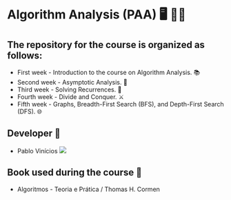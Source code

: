 # Algorithm Analysis (PAA) 🖥️ 👨‍🔬

## The repository for the course is organized as follows:
  - First week - Introduction to the course on Algorithm Analysis. 📚
  - Second week - Asymptotic Analysis. 📏
  - Third week - Solving Recurrences. 🔄
  - Fourth week - Divide and Conquer. ⚔️
  - Fifth week - Graphs, Breadth-First Search (BFS), and Depth-First Search (DFS). 🌐

## Developer 👤
  - Pablo Vinícios <a href="https://github.com/PabloVini28" target="_blank"><img src="https://img.shields.io/badge/GitHub-100000?style=badge&logo=github&logoColor=white&color=black"></a>
## Book used during the course 📕
  - Algoritmos - Teoria e Prática / Thomas H. Cormen


